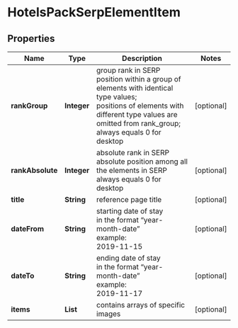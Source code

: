 # HotelsPackSerpElementItem


## Properties

| Name | Type | Description | Notes |
|------------ | ------------- | ------------- | -------------|
**rankGroup** | **Integer** | group rank in SERP<br>position within a group of elements with identical type values;<br>positions of elements with different type values are omitted from rank_group;<br>always equals 0 for desktop |[optional]|
**rankAbsolute** | **Integer** | absolute rank in SERP<br>absolute position among all the elements in SERP<br>always equals 0 for desktop |[optional]|
**title** | **String** | reference page title |[optional]|
**dateFrom** | **String** | starting date of stay<br>in the format “year-month-date”<br>example:<br>2019-11-15 |[optional]|
**dateTo** | **String** | ending date of stay<br>in the format “year-month-date”<br>example:<br>2019-11-17 |[optional]|
**items** | **List<HotelsPackElement>** | contains arrays of specific images |[optional]|